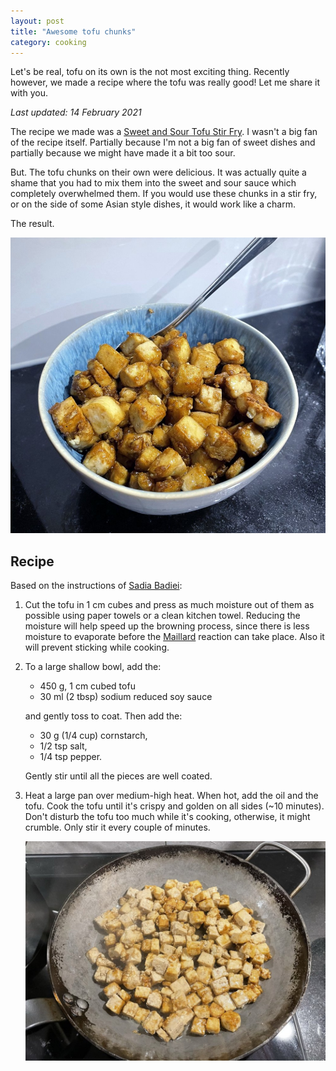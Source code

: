 ```yaml
---
layout: post
title: "Awesome tofu chunks"
category: cooking
---
```


Let's be real, tofu on its own is the not most exciting thing. Recently however, we made a recipe where the tofu was really good! Let me share it with you.

*Last updated: 14 February 2021*

The recipe we made was a [Sweet and Sour Tofu Stir Fry](https://www.pickuplimes.com/single-post/sweet-and-sour-tofu-stir-fry). I wasn't a big fan of the recipe itself. Partially because I'm not a big fan of sweet dishes and partially because we might have made it a bit too sour. 

But. The tofu chunks on their own were delicious. It was actually quite a shame that you had to mix them into the sweet and sour sauce which  completely overwhelmed them. If you would use these chunks in a stir fry, or on the side of some Asian style dishes, it would work like a charm.

The result.

![](/assets/2021-01-30-awesome-tofu-chunks/chunks_finished.jpeg)

## Recipe

Based on the instructions of [Sadia Badiei](https://www.pickuplimes.com/single-post/sweet-and-sour-tofu-stir-fry):

1. Cut the tofu in 1 cm cubes and press as much moisture out of them as possible using paper towels or a clean kitchen towel. Reducing the moisture will help speed up the browning process, since there is less moisture to evaporate before the [Maillard](https://en.wikipedia.org/wiki/Maillard_reaction) reaction can take place. Also it will prevent sticking while cooking. 
1. To a large shallow bowl, add the:
    - 450 g, 1 cm cubed tofu  
    - 30 ml (2 tbsp) sodium reduced soy sauce

    and gently toss to coat. Then add the:
    - 30 g (1/4 cup) cornstarch, 
    - 1/2 tsp salt, 
    - 1/4 tsp pepper. 

    Gently stir until all the pieces are well coated.  

2. Heat a large pan over medium-high heat. When hot, add the oil and the tofu. Cook the tofu until it's crispy and golden on all sides (~10 minutes). Don't disturb the tofu too much while it's cooking, otherwise, it might crumble. Only stir it every couple of minutes.   

    ![](/assets/2021-01-30-awesome-tofu-chunks/chunks_cooking.jpeg)